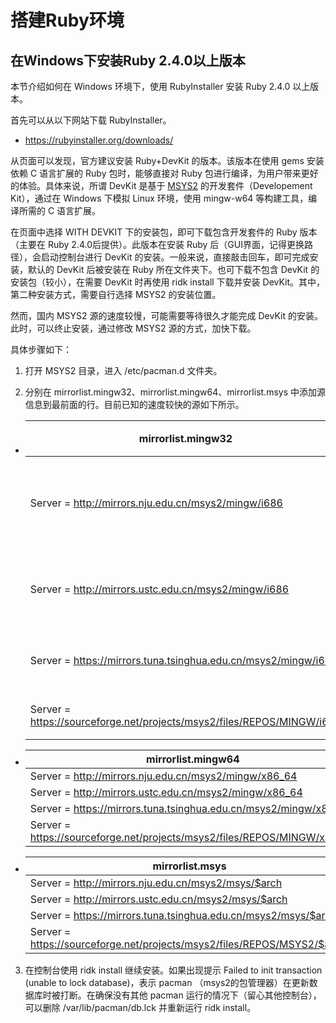 # 搭建Ruby环境
## 在Windows下安装Ruby 2.4.0以上版本

本节介绍如何在 Windows 环境下，使用 RubyInstaller 安装 Ruby 2.4.0 以上版本。

首先可以从以下网站下载 RubyInstaller。

+ <https://rubyinstaller.org/downloads/>

从页面可以发现，官方建议安装 Ruby+DevKit 的版本。该版本在使用 gems 安装依赖 C 语言扩展的 Ruby 包时，能够直接对 Ruby 包进行编译，为用户带来更好的体验。具体来说，所谓 DevKit 是基于 [MSYS2](http://www.msys2.org/) 的开发套件（Developement Kit），通过在 Windows 下模拟 Linux 环境，使用 mingw-w64 等构建工具，编译所需的 C 语言扩展。

在页面中选择 WITH DEVKIT 下的安装包，即可下载包含开发套件的 Ruby 版本（主要在 Ruby 2.4.0后提供）。此版本在安装 Ruby 后（GUI界面，记得更换路径），会启动控制台进行 DevKit 的安装。一般来说，直接敲击回车，即可完成安装，默认的 DevKit 后被安装在 Ruby 所在文件夹下。也可下载不包含 DevKit 的安装包（较小），在需要 DevKit 时再使用 ridk install 下载并安装 DevKit。其中，第二种安装方式，需要自行选择 MSYS2 的安装位置。

然而，国内 MSYS2 源的速度较慢，可能需要等待很久才能完成 DevKit 的安装。此时，可以终止安装，通过修改 MSYS2 源的方式，加快下载。

具体步骤如下：

1. 打开 MSYS2 目录，进入 /etc/pacman.d 文件夹。

2. 分别在 mirrorlist.mingw32、mirrorlist.mingw64、mirrorlist.msys 中添加源信息到最前面的行。目前已知的速度较快的源如下所示。
  
  + | mirrorlist.mingw32 | 说明 |
    | - | - |
    | Server = http://mirrors.nju.edu.cn/msys2/mingw/i686 | 南京大学镜像 |
    | Server = http://mirrors.ustc.edu.cn/msys2/mingw/i686 | 中科大镜像 |
    | Server = https://mirrors.tuna.tsinghua.edu.cn/msys2/mingw/i686 | 清华镜像 |
    | Server = https://sourceforge.net/projects/msys2/files/REPOS/MINGW/i686 | SF镜像 |

  + | mirrorlist.mingw64 |
    | - |
    | Server = http://mirrors.nju.edu.cn/msys2/mingw/x86_64 |
    | Server = http://mirrors.ustc.edu.cn/msys2/mingw/x86_64 |
    | Server = https://mirrors.tuna.tsinghua.edu.cn/msys2/mingw/x86_64 |
    | Server = https://sourceforge.net/projects/msys2/files/REPOS/MINGW/x86_64 |

  + | mirrorlist.msys |
    | - |
    | Server = http://mirrors.nju.edu.cn/msys2/msys/$arch |
    | Server = http://mirrors.ustc.edu.cn/msys2/msys/$arch |
    | Server = https://mirrors.tuna.tsinghua.edu.cn/msys2/msys/$arch |
    | Server = https://sourceforge.net/projects/msys2/files/REPOS/MSYS2/$arch/ |

3. 在控制台使用 ridk install 继续安装。如果出现提示 Failed to init transaction (unable to lock database)，表示 pacman （msys2的包管理器）在更新数据库时被打断。在确保没有其他 pacman 运行的情况下（留心其他控制台），可以删除 /var/lib/pacman/db.lck 并重新运行 ridk install。
